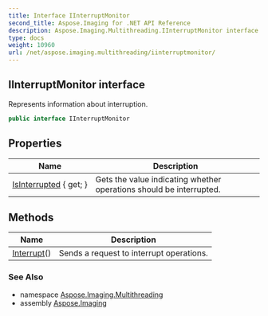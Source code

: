 ```yaml
---
title: Interface IInterruptMonitor
second_title: Aspose.Imaging for .NET API Reference
description: Aspose.Imaging.Multithreading.IInterruptMonitor interface. Represents information about interruption
type: docs
weight: 10960
url: /net/aspose.imaging.multithreading/iinterruptmonitor/
---
```

## IInterruptMonitor interface

Represents information about interruption.

```csharp
public interface IInterruptMonitor
```

## Properties

| Name | Description |
| --- | --- |
| [IsInterrupted](../../aspose.imaging.multithreading/iinterruptmonitor/isinterrupted/) { get; } | Gets the value indicating whether operations should be interrupted. |

## Methods

| Name | Description |
| --- | --- |
| [Interrupt](../../aspose.imaging.multithreading/iinterruptmonitor/interrupt/)() | Sends a request to interrupt operations. |

### See Also

* namespace [Aspose.Imaging.Multithreading](../../aspose.imaging.multithreading/)
* assembly [Aspose.Imaging](../../)


